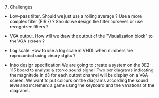 7. Challenges
- Low-pass filter.
	Should we just use a rolling average ? Use a more complex filter (FIR ?) ? Should we design the filter ourseves or use recognized filters ?
- VGA output.
	How will we draw the output of the "Visualization block" to the VGA screen ?
- Log scale.
	How to use a log scale in VHDL when numbers are represented using binary digits ?

- Intro design specification
	We are going to create a system on the DE2-115 board to analyse a stereo sound signal. Two bar diagrams indicating the magnitude in dB for each output channel will be display on a VGA screen. We want to put colours on the diagrams according the sound level and increment a game using the keyboard and the variations of the diagrams.
